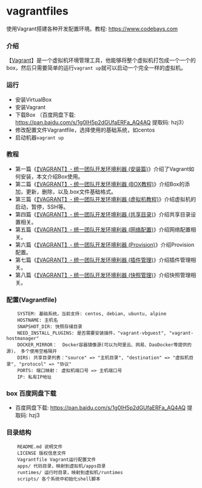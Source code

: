 # vagrantfiles
使用Vagrant搭建各种开发配置环境。教程: https://www.codebays.com

### 介绍
【[Vagrant](https://www.vagrantup.com/)】是一个虚拟机环境管理工具，他能够将整个虚拟机打包成一个一个的box，然后只需要简单的运行`vagrant up`就可以启动一个完全一样的虚拟机。

### 运行

* 安装VirtualBox
* 安装Vagrant
* 下载Box （百度网盘下载: https://pan.baidu.com/s/1g0IH5p2dGUfaERFa_AQ4AQ 提取码: hzj3）
* 修改配置文件Vagrantfile，选择使用的基础系统，如centos
* 启动机器`vagrant up`

### 教程

* 第一篇《[【VAGRANT】- 统一团队开发环境利器 (安装篇)](https://www.codebays.com/server/40.html)》介绍了Vagrant如何安装，本文介绍Box使用。
* 第二篇《[【VAGRANT】- 统一团队开发环境利器 (BOX教程)](https://www.codebays.com/server/152.html)》介绍Box的添加，更新，删除，以及.box文件基础格式。
* 第三篇《[【VAGRANT】- 统一团队开发环境利器 (虚拟机教程)](https://www.codebays.com/server/153.html)》介绍虚拟机的启动，暂停，SSH等。
* 第四篇《[【VAGRANT】- 统一团队开发环境利器 (共享目录)](https://www.codebays.com/server/154.html)》介绍共享目录设置相关。
* 第五篇《[【VAGRANT】- 统一团队开发环境利器 (网络配置)](https://www.codebays.com/server/155.html)》介绍网络配置相关。
* 第六篇《[【VAGRANT】- 统一团队开发环境利器 (Provision)](https://www.codebays.com/server/157.html)》介绍Provision配置。
* 第七篇《[【VAGRANT】- 统一团队开发环境利器 (插件管理)](https://www.codebays.com/server/158.html)》介绍插件管理相关。
* 第八篇《[【VAGRANT】- 统一团队开发环境利器 (快照管理)](https://www.codebays.com/server/161.html)》介绍快照管理相关。

### 配置(Vagrantfile)

```
    SYSTEM: 基础系统，当前支持: centos, debian, ubuntu, alpine
    HOSTNAME: 主机名
    SNAPSHOT_DIR: 快照存储目录
    NEED_INSTALL_PLUGINS: 是否需要安装插件，"vagrant-vbguest", "vagrant-hostmanager"
    DOCKER_MIRROR：  Docker容器镜像源(可以为阿里云、网易、DaoDocker等提供的源)， 多个使用空格隔开
    DIRS: 共享目录列表："source" => "主机目录", "destination" => "虚拟机目录", "protocol" => "协议"
    PORTS: 端口映射： 虚拟机端口号 => 主机端口号
    IP: 私有IP地址
```

### box 百度网盘下载

* 百度网盘下载: https://pan.baidu.com/s/1g0IH5p2dGUfaERFa_AQ4AQ 提取码: hzj3

### 目录结构

```
    README.md 说明文件
    LICENSE 版权信息文件
    Vagrantfile Vagrant运行配置文件
    apps/ 代码目录，映射到虚拟机/apps目录
    runtimes/ 运行时目录，映射到虚拟机/runtimes
    scripts/ 各个系统中初始化shell脚本
```